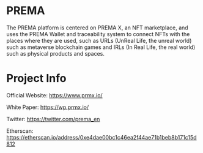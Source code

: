 # PREMA
The PREMA platform is centered on PREMA X, an NFT marketplace, and uses the PREMA Wallet and traceability system to connect NFTs with the places where they are used, such as URLs (UnReal Life, the unreal world) such as metaverse blockchain games and IRLs (In Real Life, the real world) such as physical products and spaces.


# Project Info
Official Website: https://www.prmx.io/

White Paper: https://wp.prmx.io/

Twitter: https://twitter.com/prema_en

Etherscan: https://etherscan.io/address/0xe4dae00bc1c46ea2f44ae71b1beb8b171c15d812

